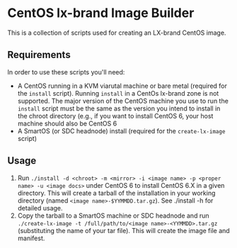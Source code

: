 # CentOS lx-brand Image Builder

This is a collection of scripts used for creating an LX-brand CentOS image.

## Requirements

In order to use these scripts you'll need:

- A CentOS running in a KVM viarutal machine or bare metal (required for the `install` script). Running `install` in a CentOs lx-brand zone is not supported. The major version of the CentOS machine you use to run the `install` script must be the same as the version you intend to install in the chroot directory (e.g., if you want to install CentOS 6, your host machine should also be CentOS 6
- A SmartOS (or SDC headnode) install (required for the `create-lx-image` script)

## Usage

1. Run `./install -d <chroot> -m <mirror> -i <image name> -p <proper name> -u <image docs>` under CentOS 6 to install CentOS 6.X in a given directory. This will create a tarball of the installation in your working directory (named `<image name>-$YYMMDD.tar.gz`). See ./install -h for detailed usage.
2. Copy the tarball to a SmartOS machine or SDC headnode and run `./create-lx-image -t /full/path/to/<image name>-<YYMMDD>.tar.gz` (substituting the name of your tar file). This will create the image file and manifest.
